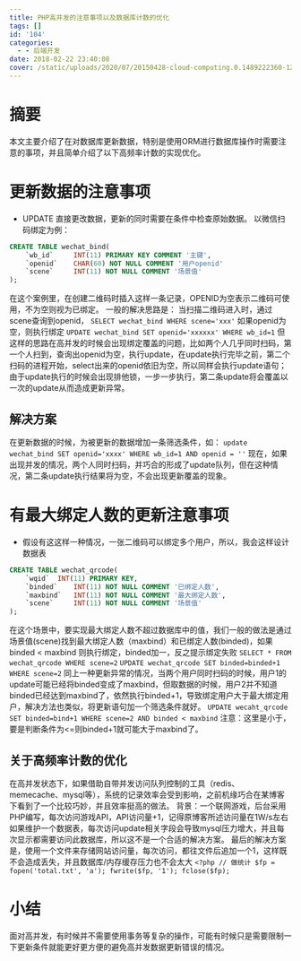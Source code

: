 ```yaml
---
title: PHP高并发的注意事项以及数据库计数的优化
tags: []
id: '104'
categories:
  - - 后端开发
date: 2018-02-22 23:40:08
cover: /static/uploads/2020/07/20150428-cloud-computing.0.1489222360-1200x661.jpg
---
```




# 摘要

本文主要介绍了在对数据库更新数据，特别是使用ORM进行数据库操作时需要注意的事项，并且简单介绍了以下高频率计数的实现优化。

# 更新数据的注意事项

*   UPDATE 直接更改数据，更新的同时需要在条件中检查原始数据。 以微信扫码绑定为例：

```sql
CREATE TABLE wechat_bind(
    `wb_id`     INT(11) PRIMARY KEY COMMENT '主键',
    `openid`    CHAR(60) NOT NULL COMMENT '用户openid'
    `scene`     INT(11) NOT NULL COMMENT '场景值'
);
```

在这个案例里，在创建二维码时插入这样一条记录，OPENID为空表示二维码可使用，不为空则视为已绑定。 一般的解决思路是： 当扫描二维码进入时，通过scene查询到openid， `SELECT wechat_bind WHERE scene='xxx'` 如果openid为空，则执行绑定 `UPDATE wechat_bind SET openid='xxxxxx' WHERE wb_id=1` 但这样的思路在高并发的时候会出现绑定覆盖的问题，比如两个人几乎同时扫码，第一个人扫到，查询出openid为空，执行update，在update执行完毕之前，第二个扫码的进程开始，select出来的openid依旧为空，所以同样会执行update语句；由于update执行的时候会出现排他锁，一步一步执行，第二条update将会覆盖以一次的update从而造成更新异常。

## 解决方案

在更新数据的时候，为被更新的数据增加一条筛选条件，如： `update wechat_bind SET openid='xxxx' WHERE wb_id=1 AND openid = ''` 现在，如果出现并发的情况，两个人同时扫码，并巧合的形成了update队列，但在这种情况，第二条update执行结果将为空，不会出现更新覆盖的现象。

# 有最大绑定人数的更新注意事项

*   假设有这这样一种情况，一张二维码可以绑定多个用户，所以，我会这样设计数据表

```sql
CREATE TABLE wechat_qrcode(
    `wqid`  INT(11) PRIMARY KEY,
    `binded`    INT(11) NOT NULL COMMENT '已绑定人数',
    `maxbind`   INT(11) NOT NULL COMMENT '最大绑定人数',
    `scene`     INT(11) NOT NULL COMMENT '场景值'
);
```

在这个场景中，要实现最大绑定人数不超过数据库中的值，我们一般的做法是通过场景值(scene)找到最大绑定人数（maxbind）和已绑定人数(binded)，如果binded < maxbind 则执行绑定，binded加一，反之提示绑定失败 `SELECT * FROM wechat_qrcode WHERE scene=2` `UPDATE wechat_qrcode SET binded=binded+1 WHERE scene=2` 同上一种更新异常的情况，当两个用户同时扫码的时候，用户1的update可能已经将binded变成了maxbind，但取数据的时候，用户2并不知道binded已经达到maxbind了，依然执行binded+1，导致绑定用户大于最大绑定用户，解决方法也类似，将更新语句加一个筛选条件就好。 `UPDATE wecaht_qrcode SET binded=bind+1 WHERE scene=2 AND binded < maxbind` 注意：这里是小于，要是判断条件为<=则binded+1就可能大于maxbind了。

## 关于高频率计数的优化

在高并发状态下，如果借助自带并发访问队列控制的工具（redis、memecache、mysql等），系统的记录效率会受到影响，之前机缘巧合在某博客下看到了一个比较巧妙，并且效率挺高的做法。 背景：一个联网游戏，后台采用PHP编写，每次访问游戏API，API访问量+1，记得原博客所述访问量在1W/s左右 如果维护一个数据表，每次访问update相关字段会导致mysql压力增大，并且每次显示都需要访问此数据库，所以这不是一个合适的解决方案。 最后的解决方案是，使用一个文件来存储网站访问量，每次访问，都往文件后追加一个1，这样既不会造成丢失，并且数据库/内存缓存压力也不会太大 `<?php // 做统计 $fp = fopen('total.txt', 'a'); fwrite($fp, '1'); fclose($fp);`

# 小结

面对高并发，有时候并不需要使用事务等复杂的操作，可能有时候只是需要限制一下更新条件就能更好更方便的避免高并发数据更新错误的情况。